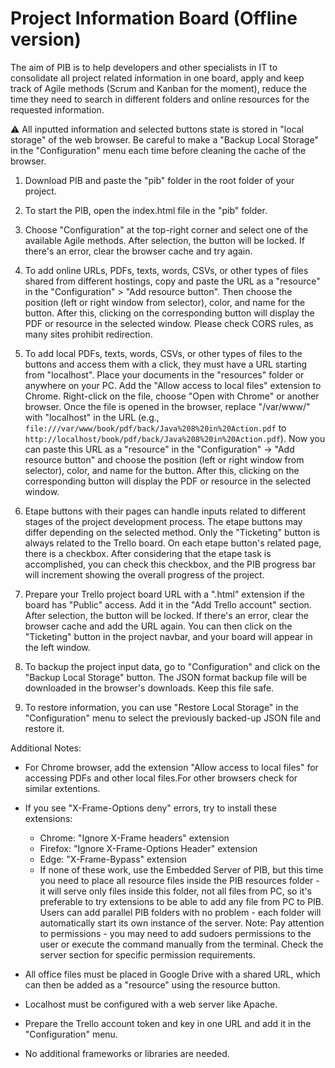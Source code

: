 # Project Information Board (Offline version)

The aim of PIB is to help developers and other specialists in IT to consolidate all project related information in one board, apply and keep track of Agile methods (Scrum and Kanban for the moment), reduce the time they need to search in different folders and online resources for the requested information.

⚠️ All inputted information and selected buttons state is stored in "local storage" of the web browser. Be careful to make a "Backup Local Storage" in the "Configuration" menu each time before cleaning the cache of the browser.

1. Download PIB and paste the "pib" folder in the root folder of your project.
2. To start the PIB, open the index.html file in the "pib" folder.
3. Choose "Configuration" at the top-right corner and select one of the available Agile methods. After selection, the button will be locked. If there's an error, clear the browser cache and try again.
4. To add online URLs, PDFs, texts, words, CSVs, or other types of files shared from different hostings, copy and paste the URL as a "resource" in the "Configuration" > "Add resource button". Then choose the position (left or right window from selector), color, and name for the button. After this, clicking on the corresponding button will display the PDF or resource in the selected window. Please check CORS rules, as many sites prohibit redirection.
5. To add local PDFs, texts, words, CSVs, or other types of files to the buttons and access them with a click, they must have a URL starting from "localhost". Place your documents in the "resources" folder or anywhere on your PC. Add the "Allow access to local files" extension to Chrome. Right-click on the file, choose "Open with Chrome" or another browser. Once the file is opened in the browser, replace "/var/www/" with "localhost" in the URL (e.g., `file:///var/www/book/pdf/back/Java%208%20in%20Action.pdf` to `http://localhost/book/pdf/back/Java%208%20in%20Action.pdf`). Now you can paste this URL as a "resource" in the "Configuration" -> "Add resource button" and choose the position (left or right window from selector), color, and name for the button. After this, clicking on the corresponding button will display the PDF or resource in the selected window.

6. Etape buttons with their pages can handle inputs related to different stages of the project development process. The etape buttons may differ depending on the selected method. Only the "Ticketing" button is always related to the Trello board. On each etape button's related page, there is a checkbox. After considering that the etape task is accomplished, you can check this checkbox, and the PIB progress bar will increment showing the overall progress of the project.

7. Prepare your Trello project board URL with a ".html" extension if the board has "Public" access. Add it in the "Add Trello account" section. After selection, the button will be locked. If there's an error, clear the browser cache and add the URL again. You can then click on the "Ticketing" button in the project navbar, and your board will appear in the left window.

8. To backup the project input data, go to "Configuration" and click on the "Backup Local Storage" button. The JSON format backup file will be downloaded in the browser's downloads. Keep this file safe.

9. To restore information, you can use "Restore Local Storage" in the "Configuration" menu to select the previously backed-up JSON file and restore it.

Additional Notes:
- For Chrome browser, add the extension "Allow access to local files" for accessing PDFs and other local files.For other browsers check for similar extentions.
- If you see "X-Frame-Options deny" errors, try to install these extensions:
  - Chrome: "Ignore X-Frame headers" extension
  - Firefox: "Ignore X-Frame-Options Header" extension
  - Edge: "X-Frame-Bypass" extension  
  - If none of these work, use the Embedded Server of PIB, but this time you need to place all resource files inside the PIB resources folder - it will serve only files inside this folder, not all files from PC, so it's preferable to try extensions to be able to add any file from PC to PIB. Users can add parallel PIB folders with no problem - each folder will automatically start its own instance of the server. Note: Pay attention to permissions - you may need to add sudoers permissions to the user or execute the command manually from the terminal. Check the server section for specific permission requirements.
  
- All office files must be placed in Google Drive with a shared URL, which can then be added as a "resource" using the resource button.
- Localhost must be configured with a web server like Apache.
- Prepare the Trello account token and key in one URL and add it in the "Configuration" menu.
- No additional frameworks or libraries are needed.
